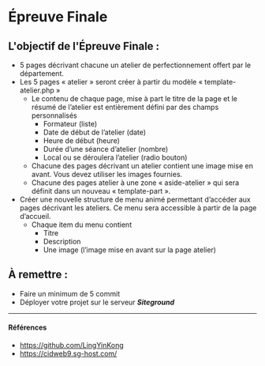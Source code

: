 # Épreuve Finale

## L'objectif de l'Épreuve Finale :

- 5 pages décrivant chacune un atelier de perfectionnement offert par le département. 
- Les 5 pages « atelier » seront créer à partir du modèle « template-atelier.php »
    - Le contenu de chaque page, mise à part le titre de la page et le résumé de l’atelier est entièrement défini par des champs personnalisés
        - Formateur (liste)
        - Date de début de l’atelier (date)
        - Heure de début (heure)
        - Durée d’une séance d’atelier (nombre)
        - Local ou se déroulera l’atelier (radio bouton)
    - Chacune des pages décrivant un atelier contient une image mise en avant. Vous devez utiliser les images fournies.
    - Chacune des pages atelier à une zone « aside-atelier » qui sera définit dans un nouveau « template-part ». 
- Créer une nouvelle structure de menu animé permettant d’accéder aux pages décrivant les ateliers. Ce menu sera accessible à partir de la page d’accueil.
    - Chaque item du menu contient
        - Titre
        - Description
        - Une image (l’image mise en avant sur la page atelier)


## À remettre :

- Faire un minimum de 5 commit
- Déployer votre projet sur le serveur **_Siteground_**

---

#### Références
- https://github.com/LingYinKong
- https://cidweb9.sg-host.com/